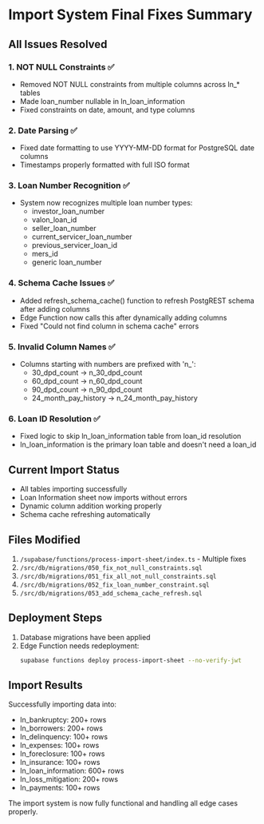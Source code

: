 # Import System Final Fixes Summary

## All Issues Resolved

### 1. NOT NULL Constraints ✅
- Removed NOT NULL constraints from multiple columns across ln_* tables
- Made loan_number nullable in ln_loan_information
- Fixed constraints on date, amount, and type columns

### 2. Date Parsing ✅
- Fixed date formatting to use YYYY-MM-DD format for PostgreSQL date columns
- Timestamps properly formatted with full ISO format

### 3. Loan Number Recognition ✅
- System now recognizes multiple loan number types:
  - investor_loan_number
  - valon_loan_id
  - seller_loan_number
  - current_servicer_loan_number
  - previous_servicer_loan_id
  - mers_id
  - generic loan_number

### 4. Schema Cache Issues ✅
- Added refresh_schema_cache() function to refresh PostgREST schema after adding columns
- Edge Function now calls this after dynamically adding columns
- Fixed "Could not find column in schema cache" errors

### 5. Invalid Column Names ✅
- Columns starting with numbers are prefixed with 'n_':
  - 30_dpd_count → n_30_dpd_count
  - 60_dpd_count → n_60_dpd_count
  - 90_dpd_count → n_90_dpd_count
  - 24_month_pay_history → n_24_month_pay_history

### 6. Loan ID Resolution ✅
- Fixed logic to skip ln_loan_information table from loan_id resolution
- ln_loan_information is the primary loan table and doesn't need a loan_id

## Current Import Status
- All tables importing successfully
- Loan Information sheet now imports without errors
- Dynamic column addition working properly
- Schema cache refreshing automatically

## Files Modified
1. `/supabase/functions/process-import-sheet/index.ts` - Multiple fixes
2. `/src/db/migrations/050_fix_not_null_constraints.sql`
3. `/src/db/migrations/051_fix_all_not_null_constraints.sql`
4. `/src/db/migrations/052_fix_loan_number_constraint.sql`
5. `/src/db/migrations/053_add_schema_cache_refresh.sql`

## Deployment Steps
1. Database migrations have been applied
2. Edge Function needs redeployment:
   ```bash
   supabase functions deploy process-import-sheet --no-verify-jwt
   ```

## Import Results
Successfully importing data into:
- ln_bankruptcy: 200+ rows
- ln_borrowers: 200+ rows
- ln_delinquency: 100+ rows
- ln_expenses: 100+ rows
- ln_foreclosure: 100+ rows
- ln_insurance: 100+ rows
- ln_loan_information: 600+ rows
- ln_loss_mitigation: 200+ rows
- ln_payments: 100+ rows

The import system is now fully functional and handling all edge cases properly.